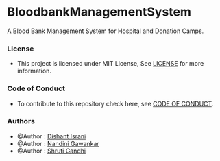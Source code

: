 # BloodbankManagementSystem
A Blood Bank Management System for Hospital and Donation Camps.

### License

* This project is licensed under MIT License, See [LICENSE](/LICENSE) for more information.

### Code of Conduct 

* To contribute to this repository check here, see [CODE OF CONDUCT](/CODE_OF_CONDUCT.md).

### Authors

* @Author : [Dishant Israni](https://github.com/DishantIsrani)
* @Author : [Nandini Gawankar](https://github.com/nandinig2001)
* @Author : [Shruti Gandhi](https://github.com/shrutigandhi21)
